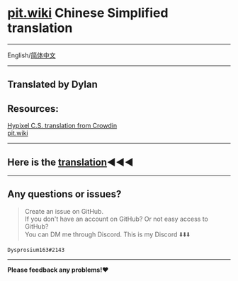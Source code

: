 # [pit.wiki](https://pit.wiki/) Chinese Simplified translation

---

 English/[简体中文](https://github.com/Dysprosium163/pitwiki_CS_translation/blob/main/README_Chinese_Simplified.md)

---

 Translated by Dylan  
---

 ## Resources:                                   
 [Hypixel C.S. translation from Crowdin](https://crowdin.com/project/hypixel/zh-CN)     
 [pit.wiki](https://pit.wiki/)

---

## Here is the [translation](https://github.com/Dysprosium163/pitwiki_CS_translation/tree/main/CS_Translation):arrow_backward::arrow_backward::arrow_backward:  

---

 ## Any questions or issues?     
 >Create an issue on GitHub.     
 >If you don't have an account on GitHub? Or not easy access to GitHub?  
 >You can DM me through Discord.
 > This is my Discord :arrow_down::arrow_down::arrow_down:
 
    Dysprosium163#2143

---

**Please feedback any problems!:heart:**